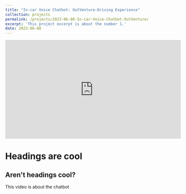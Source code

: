 ```yaml
---
title: "In-car Voice Chatbot: OutVenture-Driving Experience"
collection: projects
permalink: /projects/2023-06-08-In-car-Voice-Chatbot-OutVenture/
excerpt: 'This project excerpt is about the number 1.'
date: 2023-06-08
---
```


<iframe width="560" height="315" src="https://www.youtube.com/embed/dnfslIC5CPg" frameborder="0" allowfullscreen></iframe>

Headings are cool
=====

Aren't headings cool?
------

This video is about the chatbot

